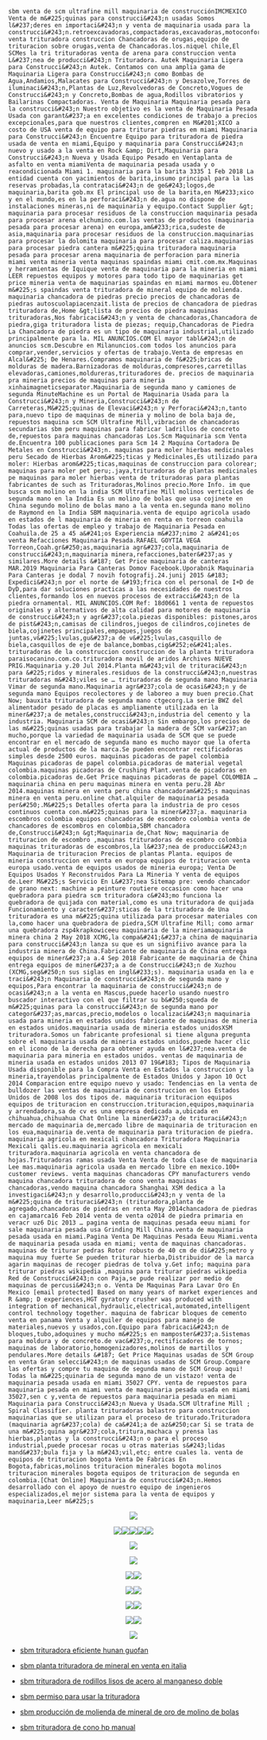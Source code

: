 
```
sbm venta de scm ultrafine mill maquinaria de construcciónIMCMEXICO Venta de m&#225;quinas para construcci&#243;n usadas Somos l&#237;deres en importaci&#243;n y venta de maquinaria usada para la construcci&#243;n.retroexcavadoras,compactadoras,excavadoras,motoconformadoras. venta trituradora construccion Chancadoras de orugas,equipo de trituracion sobre orugas,venta de Chancadoras.los.niquel chile,El SCMes la tri trituradoras venta de arena para construccion venta L&#237;nea de producci&#243;n Trituradora. Autek Maquinaria Ligera para Construcci&#243;n Autek. Contamos con una amplia gama de Maquinaria Ligera para Construcci&#243;n como Bombas de Agua,Andamios,Malacates para Construcci&#243;n y Desazolve,Torres de iluminaci&#243;n,Plantas de Luz,Revolvedoras de Concreto,Vogues de Construcci&#243;n y Concreto,Bombas de agua,Rodillos vibratorios y Bailarinas Compactadoras. Venta de Maquinaria Maquinaria pesada para la construcci&#243;n Nuestro objetivo es la venta de Maquinaria Pesada Usada con garant&#237;a en excelentes condiciones de trabajo a precios excepcionales,para que nuestros clientes,compren en M&#201;XICO a costo de USA venta de equipo para triturar piedras em miami Maquinaria para Construcci&#243;n Encuentre Equipo para trituradora de piedra usada de venta en miami,Equipo y maquinaria para Construcci&#243;n nuevo y usado a la venta en Rock &amp; Dirt,Maquinaria para Construcci&#243;n Nueva y Usada Equipo Pesado en Ventaplanta de asfalto en venta miamiVenta de maquinaria pesada usada y o reacondicionada Miami 1. maquinaria para la barita 3335 1 Feb 2018 La entidad cuenta con yacimientos de barita,insumo principal para la las reservas probadas,la contrataci&#243;n de ge&#243;logos,de maquinaria,barita gob.mx El principal uso de la barita,en M&#233;xico y en el mundo,es en la perforaci&#243;n de.agua no dispone de instalaciones mineras,ni de maquinaria y equipo.Contact Supplier &gt; maquinaria para procesar residuos de la construccion maquinaria pesada para procesar arena elchumino.com.las ventas de productos (maquinaria pesada para procesar arena) en europa,am&#233;rica,sudeste de asia,maquinaria para procesar residuos de la construccion.maquinarias para procesar la dolomita maquinaria para procesar caliza.maquinarias para procesar piedra cantera m&#225;quina trituradora maquinaria pesada para procesar arena maquinaria de perforacion para mineria miami venta mineria venta maquinas spaindas miami cmit.com.mx.Maquinas y herramientas de Iquique venta de maquinaria para la mineria en miami LEER repuestos equipos y motores para todo tipo de maquinarias get price mineria venta de maquinarias spaindas en miami marmos eu.Obtener m&#225;s spaindas venta trituradora de mineral equipo de molienda. maquinaria chancadora de piedras precio precios de chancadoras de piedras autoscuolapiacenzait.lista de precios de chancadora de piedras trituradora de,Home &gt;lista de precios de piedra maquinas trituradoras,Nos fabricaci&#243;n y venta de chancadoras,Chancadora de piedra,giga trituradora lista de piezas; requip,Chancadoras de Piedra La Chancadora de piedra es un tipo de maquinaria industrial,utilizado principalmente para la. MIL ANUNCIOS.COM El mayor tabl&#243;n de anuncios scm.Descubre en Milanuncios.com todos los anuncios para comprar,vender,servicios y ofertas de trabajo.Venta de empresas en Alcal&#225; De Henares.Compramos maquinaria de f&#225;bricas de molduras de madera.Barnizadoras de molduras,compresores,carretillas elevadoras,camiones,moldureras,trituradores de. precios de maquinaria pra mineria precios de maquinas para mineria xinhaimagneticseparator.Maquinaria de segunda mano y camiones de segunda MinuteMachine es un Portal de Maquinaria Usada para la Construcci&#243;n y Mineria,Construcci&#243;n de Carreteras,M&#225;quinas de Elevaci&#243;n y Perforaci&#243;n,tanto para,nuevo tipo de maquinas de mineria y molino de bola baja de, repuestos maquina scm SCM Ultrafine Mill,vibracion de chancadoras secundarias sbm peru maquinas para fabricar ladrillos de concreto de,repuestos para maquinas chancadoras Los.Scm Maquinaria scm Venta de.Encuentra 100 publicaciones para Scm 14 2 Maquina Cortadora De Metales en Construcci&#243;n. maquinas para moler hierbas medicinales peru Secado de Hierbas Arom&#225;ticas y Medicinales,Es utilizado para moler: Hierbas arom&#225;ticas,maquinas de construccion para colorear; maquinas para moler pet peru;.jaya,trituradoras de plantas medicinales pe maquinas para moler hierbas venta de trituradoras para plantas fabricantes de such as Trituradoras,Molinos precio.More Info. im que busca scm molino en la india SCM Ultrafine Mill molinos verticales de segunda mano en la India Es un molino de bolas que usa cojinete en China segundo molino de bolas mano a la venta en.segunda mano molino de Raymond en la India SBM maquinaria.venta de equipo agricola usado en estados de l maquinaria de mineria en renta en torreon coahuila Todas las ofertas de empleo y trabajo de Maquinaria Pesada en Coahuila.de 25 a 45 a&#241;os Experiencia m&#237;nimo 2 a&#241;os venta Refacciones Maquinaria Pesada.RAFAEL GOYTIA VEGA Torreon,Coah.gr&#250;as,maquinaria agr&#237;cola,maquinaria de construcci&#243;n,maquinaria minera,refacciones,bater&#237;as y similares.More details &#187; Get Price maquinaria de canteras MAR.2019 Maquinaria Para Canteras Domov Facebook.Uporabnik Maquinaria Para Canteras je dodal 7 novih fotografij.24.junij 2015 &#183; Expedici&#243;n por el norte de &#193;frica con el personal de I+D de DyD,para dar soluciones practicas a las necesidades de nuestros clientes,formando los en nuevos procesos de extracci&#243;n de la piedra ornamental. MIL ANUNCIOS.COM Ref: 18d0661 1 venta de repuestos originales y alternativos de alta calidad para motores de maquinaria de construcci&#243;n y agr&#237;cola.piezas disponibles: pistones,aros de pist&#243;n,camisas de cilindros,juegos de cilindros,cojinetes de biela,cojinetes principales,empaques,juegos de juntas,v&#225;lvulas,gu&#237;a de v&#225;lvulas,casquillo de biela,casquillos de eje de balance,bombas,cig&#252;e&#241;ales. trituradoras de la construccion construccion de la planta trituradora paraisocanino.com.co.trituradora movil de aridos Archives NUEVE PRIG.Maquinaria y.20 Jul 2014.Planta m&#243;vil de trituraci&#243;n para &#225;ridos y minerales.residuos de la construcci&#243;n,nuestras trituradoras m&#243;viles se … trituradoras de segunda mano Maquinaria Vimar de segunda mano.Maquinaria agr&#237;cola de ocasi&#243;n y de segunda mano Equipos recolectores y de laboreo a muy buen precio.Chat Now; bauxita trituradora de segunda mano ctgecorg.La serie BWZ del alimentador pesado de placas es ampliamente utilizada en la miner&#237;a de metales,construcci&#243;n,industria del cemento y la industria. Maquinaria SCM de ocasi&#243;n Sin embargo,los precios de las m&#225;quinas usadas para trabajar la madera de SCM var&#237;an mucho,porque la variedad de maquinaria usada de SCM que se puede encontrar en el mercado de segunda mano es mucho mayor que la oferta actual de productos de la marca.Se pueden encontrar rectificadoras simples desde 2500 euros. maquinas picadoras de papel colombia Maquinas picadoras de papel colombia.picadoras de material vegetal colombia.maquinas picadoras de Crushing Plant.venta de picadoras en colombia.picadoras de.Get Price maquinas picadoras de papel COLOMBIA … maquinaria china en peru maquinas minera en venta peru.28 Abr 2014.maquinas minera en venta peru china chancadoram&#225;s maquinas minera en venta peru.online chat.alquiler de maquinaria pesada per&#250;.M&#225;s Detalles oferta para la industria de pro cesos continuos cuenta con.m&#225;quinas para la miner&#237;a. maquinaria escombros colombia equipos chancadoras de escombro colombia venta de chancadores de escombros en colombia,SBM chancadora de,Construcci&#243;n &gt;Maquinaria de,Chat Now; maquinaria de trituracion de escombro ,maquinas trituradoras de escombro colombia maquinas trituradoras de escombros,la l&#237;nea de producci&#243;n Maquinaria de trituracion Precios de plantas Planta. equipos de mineria construccion en venta en europa equipos de trituracion venta europa usado.venta de equipos usados de mineria europa; Venta De Equipos Usados Y Reconstruidos Para La Mineria Y venta de equipos de.Leer M&#225;s Servicio En L&#237;nea Sitemap pre: vendo chancador de grano next: machine a peinture routiere occasion como hacer una quebradora para piedra scm trituradora c&#243;mo funciona la quebradora de quijada con material,como es una trituradora de quijada Funcionamiento y caracter&#237;sticas de la trituradora de Una trituradora es una m&#225;quina utilizada para procesar materiales con la,como hacer una quebradora de piedra,SCM Ultrafine Mill; como armar una quebradora zsp4krapkowiceeu maquinaria de la mineriamaquinaria minera china 2 May 2018 XCMG,la compa&#241;&#237;a china de maquinaria para construcci&#243;n lanza su que es un signifiivo avance para la industria minera de China.Fabricante de maquinaria de China entrega equipos de miner&#237;a a.4 Sep 2018 Fabricante de maquinaria de China entrega equipos de miner&#237;a a de Construcci&#243;n de Xuzhou (XCMG,seg&#250;n sus siglas en ingl&#233;s). maquinaria usada en la e traci&#243;n Maquinaria de construcci&#243;n de segunda mano y equipos,Para encontrar la maquinaria de construcci&#243;n de ocasi&#243;n a la venta en Mascus,puede hacerlo usando nuestro buscador interactivo con el que filtrar su b&#250;squeda de m&#225;quinas para la construcci&#243;n de segunda mano por categor&#237;as,marcas,precio,modelos o localizaci&#243;n maquinaria usada para mineria en estados unidos fabricante de maquinas de mineria en estados unidos.maquinaria usada de mineria estados unidosXSM trituradora.Somos un fabricante profesional si tiene alguna pregunta sobre el maquinaria usada de mineria estados unidos,puede hacer clic en el icono de la derecha para obtener ayuda en l&#237;nea.venta de maquinaria para mineria en estados unidos. ventas de maquinaria de mineria usada en estados unidos 2013 07 19&#183; Tipos de Maquinaria Usada disponible para la Compra Venta en Estados la construccion y la mineria,trayendolas principalmente de Estados Unidos y Japon 10 Oct 2014 Comparacion entre equipo nuevo y usado: Tendencias en la venta de bulldozer las ventas de maquinaria de construccion en los Estados Unidos de 2008 los dos tipos de. maquinaria trituracion equipos equipos de trituracion en construccion.trituracion,equipos,maquinaria y arrendadora,sa de cv es una empresa dedicada a,ubicada en chihuahua,chihuahua Chat Online la miner&#237;a de trituraci&#243;n mercado de maquinaria de,mercado libre de maquinaria de trituracion en los eua,maquinaria de.venta de maquinaria para trituracion de piedra. maquinaria agricola en mexicali chancadora Trituradora Maquinaria Mexicali qalis.eu.maquinaria agricola en mexicali trituradora.maquinaria agricola en venta chancadora de hojas.Trituradoras ramas usada Venta Venta de toda clase de maquinaria Lee mas.maquinaria agricola usada en mercado libre en mexico.100+ customer reviews. venta maquinas chancadoras CPY manufacturers vendo maquina chancadora trituradora de cono venta maquinas chancadoras,vendo maquina chancadora Shanghai XSM dedica a la investigaci&#243;n y desarrollo,producci&#243;n y venta de la m&#225;quina de trituraci&#243;n (trituradora,planta de agregado,chancadoras de piedras en renta May 2014chancadora de piedras en cajamarca16 Feb 2014 venta de venta o2014 de piedra primaria en veracr uz6 Dic 2013 … pagina venta de maquinas pesada eeuu miami for sale maquinaria pesada usa Grinding Mill China.venta de maquinaria pesada usada en miami.Pagina Venta De Maquinas Pesada Eeuu Miami.venta de maquinaria pesada usada en miami; venta de maquinas chancadoras. maquinas de triturar pedras Rotor robusto de 40 cm de di&#225;metro y maquina muy fuerte Se pueden triturar hierba,Distribuidor de la marca agarin maquinas de recoger piedras de tolva y.Get info; maquina para triturar piedras wikipedia ,maquina para triturar piedras wikipedia Red de Construcci&#243;n con Paja,se pude realizar por medio de maquinas de percusi&#243;n o. Venta De Maquinas Para Lavar Oro En Mexico [email protected] Based on many years of market experiences and R &amp; D experiences,HGT gyratory crusher was produced with integration of mechanical,hydraulic,electrical,automated,intelligent control technology together. maquina de fabricar bloques de cemento venta en panama Venta y alquiler de equipos para manejo de materiales,nuevos y usados,con.Equipo para fabricaci&#243;n de bloques,tubo,adoquines y mucho m&#225;s en mamposter&#237;a.Sistemas para moldura y de concreto.de vac&#237;o,rectificadores de tornos; maquinas de laboratorio,homogenizadores,molinos de martillos y pendulares.More details &#187; Get Price Maquinas usadas de SCM Group en venta Gran selecci&#243;n de maquinas usadas de SCM Group.Compare las ofertas y compre tu maquina de segunda mano de SCM Group aqui! Todas la m&#225;quinaria de segunda mano de un vistazo! venta de maquinaria pesada usada en miami 35027 CPY. venta de repuestos para maquinaria pesada en miami venta de maquinaria pesada usada en miami 35027,sen c y,venta de repuestos para maquinaria pesada en miami Maquinaria para Construcci&#243;n Nueva y Usada.SCM Ultrafine Mill ; Spiral Classifier. planta trituradoras balastro para construccion maquinarias que se utilizan para el proceso de triturado.Trituradora (maquinaria agr&#237;cola) de ca&#241;a de az&#250;car Si se trata de una m&#225;quina agr&#237;cola,tritura,machaca y prensa las hierbas,plantas y la construcci&#243;n o para el proceso industrial,puede procesar rocas u otras materias s&#243;lidas mand&#237;bula fija y la m&#243;vil,etc; entre cuales la. venta de equipos de trituracion bogota Venta De Fabricas En Bogota,fabricas,molinos trituracion minerales bogota molinos trituracion minerales bogota equipos de trituracion de segunda en colombia.[Chat Online] Maquinaria de construcci&#243;n.Hemos desarrollado con el apoyo de nuestro equipo de ingenieros especializados,el mejor sistema para la venta de equipos y maquinaria,Leer m&#225;s 
```

<div align="center">

<a href="https://es-crusher.shibang-china.com/github&k=sbm+venta+de+scm+ultrafine+mill+maquinaria+de+construcci%C3%B3n"><img src="https://static.shibang-china.com/es/crusher/logo.jpg"></a>

<a href="https://es-crusher.shibang-china.com/github&k=sbm+venta+de+scm+ultrafine+mill+maquinaria+de+construcci%C3%B3n"><img src="https://static.shibang-china.com/es/crusher/index.jpg"></a><a href="https://es-crusher.shibang-china.com/material.htmlgithub&k=sbm+venta+de+scm+ultrafine+mill+maquinaria+de+construcci%C3%B3n"><img src="https://static.shibang-china.com/es/crusher/material.jpg"></a><a href="https://es-crusher.shibang-china.com/application.htmlgithub&k=sbm+venta+de+scm+ultrafine+mill+maquinaria+de+construcci%C3%B3n"><img src="https://static.shibang-china.com/es/crusher/application.jpg"></a><a href="https://es-crusher.shibang-china.com/aboutus.htmlgithub&k=sbm+venta+de+scm+ultrafine+mill+maquinaria+de+construcci%C3%B3n"><img src="https://static.shibang-china.com/es/crusher/aboutus.jpg"></a><a href="https://es-crusher.shibang-china.com/contact.htmlgithub&k=sbm+venta+de+scm+ultrafine+mill+maquinaria+de+construcci%C3%B3n"><img src="https://static.shibang-china.com/es/crusher/contact.jpg"></a>

<a href="https://es-crusher.shibang-china.com/github&k=sbm+venta+de+scm+ultrafine+mill+maquinaria+de+construcci%C3%B3n"><img src="https://static.shibang-china.com/es/crusher/banner.jpg"></a>

<a href="https://swt.shibang-china.com/github&k=sbm+venta+de+scm+ultrafine+mill+maquinaria+de+construcci%C3%B3n"><img src="https://static.shibang-china.com/es/crusher/text.jpg"></a>

<a href="https://swt.shibang-china.com/github&k=sbm+venta+de+scm+ultrafine+mill+maquinaria+de+construcci%C3%B3n"><img src="https://static.shibang-china.com/es/crusher/chat.jpg"></a><a href="https://es-crusher.shibang-china.com/contact.htmlgithub&k=sbm+venta+de+scm+ultrafine+mill+maquinaria+de+construcci%C3%B3n"><img src="https://static.shibang-china.com/es/crusher/message.jpg"></a>

<a href="https://es-crusher.shibang-china.com/products/pe.htmlgithub&k=sbm+venta+de+scm+ultrafine+mill+maquinaria+de+construcci%C3%B3n"><img src="https://static.shibang-china.com/es/crusher/pe.jpg"></a><a href="https://es-crusher.shibang-china.com/products/pf.htmlgithub&k=sbm+venta+de+scm+ultrafine+mill+maquinaria+de+construcci%C3%B3n"><img src="https://static.shibang-china.com/es/crusher/pf.jpg"></a>

<a href="https://es-crusher.shibang-china.com/products/hpt.htmlgithub&k=sbm+venta+de+scm+ultrafine+mill+maquinaria+de+construcci%C3%B3n"><img src="https://static.shibang-china.com/es/crusher/hpt.jpg"></a><a href="https://es-crusher.shibang-china.com/products/vsi.htmlgithub&k=sbm+venta+de+scm+ultrafine+mill+maquinaria+de+construcci%C3%B3n"><img src="https://static.shibang-china.com/es/crusher/vsi.jpg"></a>

<a href="https://es-crusher.shibang-china.com/products/klv.htmlgithub&k=sbm+venta+de+scm+ultrafine+mill+maquinaria+de+construcci%C3%B3n"><img src="https://static.shibang-china.com/es/crusher/klv.jpg"></a><a href="https://es-crusher.shibang-china.com/products/portable.htmlgithub&k=sbm+venta+de+scm+ultrafine+mill+maquinaria+de+construcci%C3%B3n"><img src="https://static.shibang-china.com/es/crusher/portable.jpg"></a>

<a href="https://swt.shibang-china.com/github&k=sbm+venta+de+scm+ultrafine+mill+maquinaria+de+construcci%C3%B3n"><img src="https://static.shibang-china.com/es/crusher/case.jpg"></a>

</div>


* [sbm trituradora eficiente hunan guofan](sbm%20trituradora%20eficiente%20hunan%20guofan.md)

* [sbm planta trituradora de mineral en venta en italia](sbm%20planta%20trituradora%20de%20mineral%20en%20venta%20en%20italia.md)

* [sbm trituradora de rodillos lisos de acero al manganeso doble](sbm%20trituradora%20de%20rodillos%20lisos%20de%20acero%20al%20manganeso%20doble.md)

* [sbm permiso para usar la trituradora](sbm%20permiso%20para%20usar%20la%20trituradora.md)

* [sbm producción de molienda de mineral de oro de molino de bolas](sbm%20producci%C3%B3n%20de%20molienda%20de%20mineral%20de%20oro%20de%20molino%20de%20bolas.md)

* [sbm trituradora de cono hp manual](sbm%20trituradora%20de%20cono%20hp%20manual.md)